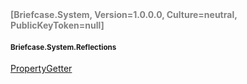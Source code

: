 <h4 style='color: gray;margin:0; padding:0;'> [Briefcase.System, Version=1.0.0.0, Culture=neutral, PublicKeyToken=null]</h4>

#### <small>Briefcase.System.Reflections</small>


[PropertyGetter<T>](../Type/PropertyGetter`1.md)